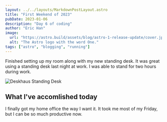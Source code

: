 ```yaml
---
layout: ../../layouts/MarkdownPostLayout.astro
title: "First Weekend of 2023"
pubDate: 2023-01-06
description: "Day 6 of coding"
author: "Eric Han"
image:
  url: "https://astro.build/assets/blog/astro-1-release-update/cover.jpeg"
  alt: "The Astro logo with the word One."
tags: ["astro", "blogging", "running"]
---
```


Finished setting up my room along with my new standing desk. It was great using a standing desk last night at work. I was able to stand for two hours during work.

![Deskhaus Standing Desk](../../images/DeskHausDesk.png)

## What I've accomlished today

I finally got my home office the way I want it. It took me most of my Friday, but I can be so much productive now.
